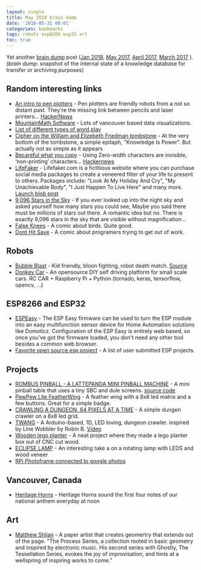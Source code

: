 ```yaml
---
layout: single
title: May 2018 brain dump 
date: '2018-05-31 00:01'
categories: bookmarks
tags: robots esp8266 esp32 art
toc: true
---
```


Yet another [brain dump](https://en.wikipedia.org/wiki/Brain_dump) post ([Jan 2018](/january-2018-brain-dump), [May 2017](/notes-from-may_2017), [April 2017](/notes-from-april_2017), [March 2017](/notes-from-march_2017) ). (*brain dump:* snapshot of the internal state of a knowledge database for transfer or archiving purposes) 

## Random interesting links

* [An intro to pen plotters](http://www.tobiastoft.com/posts/an-intro-to-pen-plotters) - Pen plotters are friendly robots from a not so distant past. They're the missing link between pencils and laser printers... [HackerNews](https://news.ycombinator.com/item?id=16495236)
* [MountainMath Software](https://mountainmath.ca/) - Lots of vancouver based data visualizations.
* [List of different types of word play](https://en.wikipedia.org/wiki/List_of_forms_of_word_play)
* [Cipher on the William and Elizebeth Friedman tombstone](http://elonka.com/friedman/) - At the very bottom of the tombstone, a simple epitaph, "Knowledge Is Power". But actually not as simple as it appears
* [Becareful what you copy](https://medium.com/@umpox/be-careful-what-you-copy-invisibly-inserting-usernames-into-text-with-zero-width-characters-18b4e6f17b66) - Using Zero-width characters are invisible, ‘non-printing’ characters... [Hackernews](https://news.ycombinator.com/item?id=16749422)
* [LifeFaker](http://lifefaker.com/?=HackerNews) - Lifefaker.com is a fictitious website where you can purchase social media packages to create a veneered filter of your life to present to others. Packages include: "Look At My Holiday And Cry", "My Unachievable Body", "I Just Happen To Live Here" and many more. [Launch blob post](https://sanctus.io/social-media-mental-health-b1803b6b475f)
* [9,096 Stars in the Sky](http://www.skyandtelescope.com/astronomy-resources/how-many-stars-night-sky-09172014/) - If you ever looked up into the night sky and asked yourself how many stars you could see, Maybe you said there must be millions of stars out there. A romantic idea but no. There is exactly 9,096 stars in the sky that are visible without magnification...
* [False Knees](http://falseknees.com/) - A comic about birds. Quite good.
* [Dont Hit Save](http://donthitsave.com/) - A comic about programers trying to get out of work.

## Robots

* [Bubble Blast](https://www.niklasroy.com/bubbleblast/) - Kid friendly, bloon fighting, robot death match. [Source](https://hackaday.com/2018/03/17/balloons-and-bubbles-make-for-kid-friendly-robot-deathmatch/)
* [Donkey Car](http://www.donkeycar.com/) - An opensource DIY self driving platform for small scale cars. RC CAR  +  Raspberry Pi + Python (tornado, keras, tensorflow, opencv, ...)

## ESP8266 and ESP32

* [ESPEasy](https://www.letscontrolit.com/wiki/index.php/ESPEasy) - The ESP Easy firmware can be used to turn the ESP module into an easy multifunction sensor device for Home Automation solutions like Domoticz. Configuration of the ESP Easy is entirely web based, so once you've got the firmware loaded, you don't need any other tool besides a common web browser.
* [Favorite open source esp project](https://www.reddit.com/r/esp8266/comments/86csl3/whats_your_favorite_open_source_esp_project/) - A list of user submitted ESP projects.

## Projects

* [ROMBUS PINBALL - A LATTEPANDA MINI PINBALL MACHINE](https://circuitbeard.co.uk/2018/05/12/rombus-pinball-a-lattepanda-mini-pinball-machine/) - A mini pinball table that uses a tiny SBC and dule screens. [source code](https://github.com/circuitbeard/rombus-pinball)
* [PewPew Lite FeatherWing](https://www.tindie.com/products/deshipu/pewpew-lite-featherwing/?pt=ac_prod_search) - A feather wing with a 8x8 led matrix and a few buttons. Great for a simple badge.
* [CRAWLING A DUNGEON, 64 PIXELS AT A TIME](https://hackaday.com/2018/05/05/crawling-a-dungeon-64-pixels-at-a-time/) - A simple dungen crawler on a 8x8 led grid.
* [TWANG](https://github.com/Critters/TWANG) - A Arduino-based, 1D, LED loving, dungeon crawler. inspired by Line Wobbler by Robin B. [Video](https://www.youtube.com/watch?v=9yf_VINmbTE&list=PL1_Z89_x_Dff-XhOxlx6sQ38wJqe1X2M0)
* [Wooden lego planter](http://www.notcot.com/archives/2015/06/plant-experiment1.php) - A neat project where they made a lego planter box out of CNC cut wood.
* [ECLIPSE LAMP](http://www.instructables.com/id/Eclipse-Lamp/) - An interesting take a on a rotating lamp with LEDS and wood veneer
* [RPi Photoframe connected to google photos](https://mrworf.github.io/photoframe/2018/02/26/setting-up-photoframe)

## Vancouver, Canada

* [Heritage Horns](https://www.canadaplace.ca/experience/heritage-horns/) -  Heritage Horns sound the first four notes of our national anthem everyday at noon

## Art

* [Matthew Shlian](https://ghostly.com/artists/matthew-shlian) - A paper artist that creates geomertry that extends out of the page. "The Process Series, a collection rooted in basic geometry and inspired by electronic music. His second series with Ghostly, The Tessellation Series, evokes the joy of improvisation, and hints at a wellspring of inspiring works to come."
